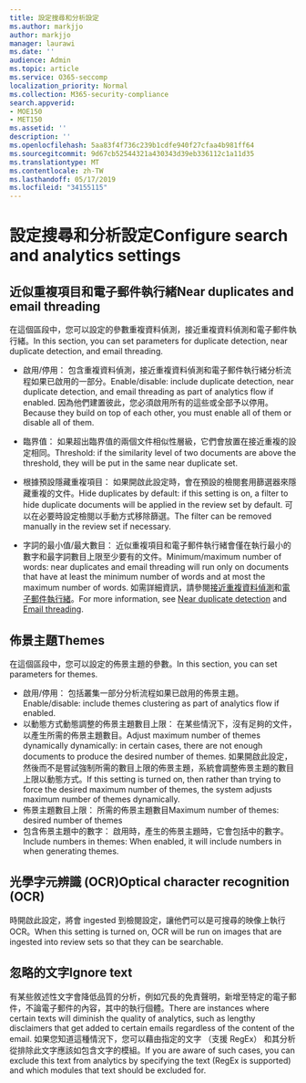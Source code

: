 ```yaml
---
title: 設定搜尋和分析設定
ms.author: markjjo
author: markjjo
manager: laurawi
ms.date: ''
audience: Admin
ms.topic: article
ms.service: O365-seccomp
localization_priority: Normal
ms.collection: M365-security-compliance
search.appverid:
- MOE150
- MET150
ms.assetid: ''
description: ''
ms.openlocfilehash: 5aa83f4f736c239b1cdfe940f27cfaa4b981ff64
ms.sourcegitcommit: 9d67cb52544321a430343d39eb336112c1a11d35
ms.translationtype: MT
ms.contentlocale: zh-TW
ms.lasthandoff: 05/17/2019
ms.locfileid: "34155115"
---
```

# <a name="configure-search-and-analytics-settings"></a><span data-ttu-id="d8354-102">設定搜尋和分析設定</span><span class="sxs-lookup"><span data-stu-id="d8354-102">Configure search and analytics settings</span></span>


## <a name="near-duplicates-and-email-threading"></a><span data-ttu-id="d8354-103">近似重複項目和電子郵件執行緒</span><span class="sxs-lookup"><span data-stu-id="d8354-103">Near duplicates and email threading</span></span>

<span data-ttu-id="d8354-104">在這個區段中，您可以設定的參數重複資料偵測，接近重複資料偵測和電子郵件執行緒。</span><span class="sxs-lookup"><span data-stu-id="d8354-104">In this section, you can set parameters for duplicate detection, near duplicate detection, and email threading.</span></span>

- <span data-ttu-id="d8354-105">啟用/停用： 包含重複資料偵測，接近重複資料偵測和電子郵件執行緒分析流程如果已啟用的一部分。</span><span class="sxs-lookup"><span data-stu-id="d8354-105">Enable/disable: include duplicate detection, near duplicate detection, and email threading as part of analytics flow if enabled.</span></span> <span data-ttu-id="d8354-106">因為他們建置彼此，您必須啟用所有的這些或全部予以停用。</span><span class="sxs-lookup"><span data-stu-id="d8354-106">Because they build on top of each other, you must enable all of them or disable all of them.</span></span>

- <span data-ttu-id="d8354-107">臨界值： 如果超出臨界值的兩個文件相似性層級，它們會放置在接近重複的設定相同。</span><span class="sxs-lookup"><span data-stu-id="d8354-107">Threshold: if the similarity level of two documents are above the threshold, they will be put in the same near duplicate set.</span></span>

- <span data-ttu-id="d8354-108">根據預設隱藏重複項目： 如果開啟此設定時，會在預設的檢閱套用篩選器來隱藏重複的文件。</span><span class="sxs-lookup"><span data-stu-id="d8354-108">Hide duplicates by default: if this setting is on, a filter to hide duplicate documents will be applied in the review set by default.</span></span> <span data-ttu-id="d8354-109">可以在必要時設定檢閱以手動方式移除篩選。</span><span class="sxs-lookup"><span data-stu-id="d8354-109">The filter can be removed manually in the review set if necessary.</span></span>

- <span data-ttu-id="d8354-110">字詞的最小值/最大數目： 近似重複項目和電子郵件執行緒會僅在執行最小的數字和最字詞數目上限至少要有的文件。</span><span class="sxs-lookup"><span data-stu-id="d8354-110">Minimum/maximum number of words: near duplicates and email threading will run only on documents that have at least the minimum number of words and at most the maximum number of words.</span></span>
<span data-ttu-id="d8354-111">如需詳細資訊，請參閱[接近重複資料偵測](near-duplicates.md)和[電子郵件執行緒](email-threading.md)。</span><span class="sxs-lookup"><span data-stu-id="d8354-111">For more information, see [Near duplicate detection](near-duplicates.md) and [Email threading](email-threading.md).</span></span>

## <a name="themes"></a><span data-ttu-id="d8354-112">佈景主題</span><span class="sxs-lookup"><span data-stu-id="d8354-112">Themes</span></span>

<span data-ttu-id="d8354-113">在這個區段中，您可以設定的佈景主題的參數。</span><span class="sxs-lookup"><span data-stu-id="d8354-113">In this section, you can set parameters for themes.</span></span>

- <span data-ttu-id="d8354-114">啟用/停用： 包括叢集一部分分析流程如果已啟用的佈景主題。</span><span class="sxs-lookup"><span data-stu-id="d8354-114">Enable/disable: include themes clustering as part of analytics flow if enabled.</span></span>
- <span data-ttu-id="d8354-115">以動態方式動態調整的佈景主題數目上限： 在某些情況下，沒有足夠的文件，以產生所需的佈景主題數目。</span><span class="sxs-lookup"><span data-stu-id="d8354-115">Adjust maximum number of themes dynamically dynamically: in certain cases, there are not enough documents to produce the desired number of themes.</span></span> <span data-ttu-id="d8354-116">如果開啟此設定，然後而不是嘗試強制所需的數目上限的佈景主題，系統會調整佈景主題的數目上限以動態方式。</span><span class="sxs-lookup"><span data-stu-id="d8354-116">If this setting is turned on, then rather than trying to force the desired maximum number of themes, the system adjusts maximum number of themes dynamically.</span></span>
- <span data-ttu-id="d8354-117">佈景主題數目上限： 所需的佈景主題數目</span><span class="sxs-lookup"><span data-stu-id="d8354-117">Maximum number of themes: desired number of themes</span></span>
- <span data-ttu-id="d8354-118">包含佈景主題中的數字： 啟用時，產生的佈景主題時，它會包括中的數字。</span><span class="sxs-lookup"><span data-stu-id="d8354-118">Include numbers in themes: When enabled, it will include numbers in when generating themes.</span></span>  

## <a name="optical-character-recognition-ocr"></a><span data-ttu-id="d8354-119">光學字元辨識 (OCR)</span><span class="sxs-lookup"><span data-stu-id="d8354-119">Optical character recognition (OCR)</span></span>

<span data-ttu-id="d8354-120">時開啟此設定，將會 ingested 到檢閱設定，讓他們可以是可搜尋的映像上執行 OCR。</span><span class="sxs-lookup"><span data-stu-id="d8354-120">When this setting is turned on, OCR will be run on images that are ingested into review sets so that they can be searchable.</span></span>

## <a name="ignore-text"></a><span data-ttu-id="d8354-121">忽略的文字</span><span class="sxs-lookup"><span data-stu-id="d8354-121">Ignore text</span></span>

<span data-ttu-id="d8354-122">有某些敘述性文字會降低品質的分析，例如冗長的免責聲明，新增至特定的電子郵件，不論電子郵件的內容，其中的執行個體。</span><span class="sxs-lookup"><span data-stu-id="d8354-122">There are instances where certain texts will diminish the quality of analytics, such as lengthy disclaimers that get added to certain emails regardless of the content of the email.</span></span> <span data-ttu-id="d8354-123">如果您知道這種情況下，您可以藉由指定的文字 （支援 RegEx） 和其分析從排除此文字應該如包含文字的模組。</span><span class="sxs-lookup"><span data-stu-id="d8354-123">If you are aware of such cases, you can exclude this text from analytics by specifying the text (RegEx is supported) and which modules that text should be excluded for.</span></span>
